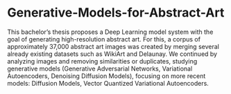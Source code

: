 # Generative-Models-for-Abstract-Art
This bachelor’s thesis proposes a Deep Learning model system with the goal of generating
high-resolution abstract art. For this, a corpus of approximately 37,000 abstract art
images was created by merging several already existing datasets such as WikiArt and
Delaunay. We continued by analyzing images and removing similarities or duplicates,
studying generative models (Generative Adversarial Networks, Variational Autoencoders,
Denoising Diffusion Models), focusing on more recent models: Diffusion Models, Vector
Quantized Variational Autoencoders.
